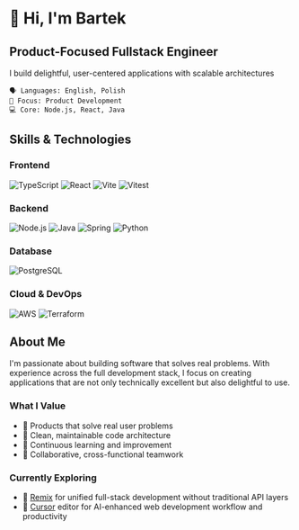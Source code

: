 # 👋 Hi, I'm Bartek

## Product-Focused Fullstack Engineer
I build delightful, user-centered applications with scalable architectures

```
🗣️ Languages: English, Polish
🏢 Focus: Product Development
💻 Core: Node.js, React, Java
```

## Skills & Technologies

### Frontend
<picture><img src="https://img.shields.io/badge/-TypeScript-3178C6?style=flat-square&logo=typescript&logoColor=white" alt="TypeScript"/></picture>
<picture><img src="https://img.shields.io/badge/-React-61DAFB?style=flat-square&logo=react&logoColor=black" alt="React"/></picture>
<picture><img src="https://img.shields.io/badge/Vite-646CFF?logo=vite&logoColor=fff" alt="Vite"/></picture>
<picture><img src="https://img.shields.io/badge/Vitest-6E9F18?logo=vitest&logoColor=fff" alt="Vitest"/></picture>

### Backend
<picture><img src="https://img.shields.io/badge/-Node.js-339933?style=flat-square&logo=node.js&logoColor=white" alt="Node.js"/></picture>
<picture><img src="https://img.shields.io/badge/-Java-007396?style=flat-square&logo=java&logoColor=white" alt="Java"/></picture>
<picture><img src="https://img.shields.io/badge/-Spring-6DB33F?style=flat-square&logo=spring&logoColor=white" alt="Spring"/></picture>
<picture><img src="https://img.shields.io/badge/-Python-3776AB?style=flat-square&logo=python&logoColor=white" alt="Python"/></picture>

### Database
<picture><img src="https://img.shields.io/badge/-PostgreSQL-336791?style=flat-square&logo=postgresql&logoColor=white" alt="PostgreSQL"/></picture>

### Cloud & DevOps
<picture><img src="https://img.shields.io/badge/-AWS-232F3E?style=flat-square&logo=amazon-aws&logoColor=white" alt="AWS"/></picture>
<picture><img src="https://img.shields.io/badge/-Terraform-7B42BC?style=flat-square&logo=terraform&logoColor=white" alt="Terraform"/></picture>

## About Me

I'm passionate about building software that solves real problems. With experience across the full development stack, I focus on creating applications that are not only technically excellent but also delightful to use.

### What I Value
- 🎯 Products that solve real user problems
- 🧩 Clean, maintainable code architecture
- 🔄 Continuous learning and improvement
- 🤝 Collaborative, cross-functional teamwork

### Currently Exploring
- 🚀 [Remix](https://remix.run/) for unified full-stack development without traditional API layers
- 📖 [Cursor](https://cursor.so/) editor for AI-enhanced web development workflow and productivity

